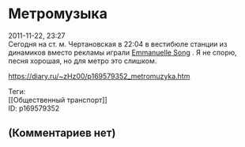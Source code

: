 Метромузыка
===========

  
2011-11-22, 23:27  
 Сегодня на ст. м. Чертановская в 22:04 в вестибюле станции из динамиков вместо рекламы играли  [Emmanuelle Song](https://www.youtube.com/watch?v=6eWPVJf8g2I)  . Я не спорю, песня хорошая, но для метро это слишком.   
  
<https://diary.ru/~zHz00/p169579352_metromuzyka.htm>  
  
Теги:  
[[Общественный транспорт]]  
ID: p169579352  


(Комментариев нет)
------------------